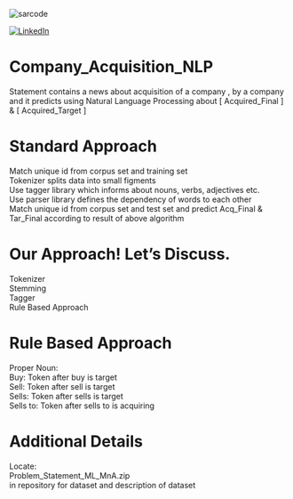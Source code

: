 <p align="left"> <img src="https://komarev.com/ghpvc/?username=sarcode&label=Profile%20views&color=0e75b6&style=flat" alt="sarcode" /> </p>

[![LinkedIn][linkedin-shield]][linkedin-url]


# Company_Acquisition_NLP
Statement contains a news about acquisition of a company , by a company and it predicts using Natural Language Processing about [ Acquired_Final ] &amp; [ Acquired_Target ]

# Standard Approach
Match unique id from corpus set and training set  
Tokenizer splits data into small figments   
Use tagger library which informs about nouns, verbs, adjectives etc.  
Use parser library defines the dependency of words to each other  
Match unique id from corpus set and test set and predict Acq_Final & Tar_Final according to result of above algorithm  

# Our Approach! Let’s Discuss.
Tokenizer  
Stemming   
Tagger  
Rule Based Approach

# Rule Based Approach
Proper Noun:  
Buy:      Token after buy is target  
Sell:     Token after sell is target  
Sells:    Token after sells is target  
Sells to: Token after sells to is acquiring  

# Additional Details
Locate:  
Problem_Statement_ML_MnA.zip   
in repository for dataset and description of dataset


[linkedin-shield]: https://img.shields.io/badge/-LinkedIn-black.svg?style=for-the-badge&logo=linkedin&colorB=555
[linkedin-url]: https://www.linkedin.com/in/sarthak-agarwal-dell/
